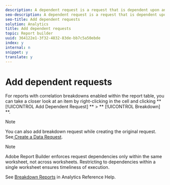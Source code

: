 ```yaml
---
description: A dependent request is a request that is dependent upon an existing request.
seo-description: A dependent request is a request that is dependent upon an existing request.
seo-title: Add dependent requests
solution: Analytics
title: Add dependent requests
topic: Report builder
uuid: 364122e1-3f32-4832-83de-bb7c5a50ebde
index: y
internal: n
snippet: y
translate: y
---
```


# Add dependent requests


<a id="section_D6725B6C432C400FB08CF4A0D527538E"></a>

For reports with correlation breakdowns enabled within the report table, you can take a closer look at an item by right-clicking in the cell and clicking ** [!UICONTROL  Add Dependent Request] ** > ** [!UICONTROL  Breakdown] **. 
>[!NOTE]
>
>You can also add breakdown request while creating the original request. See[ Create a Data Request](../../report_builder_bucket/data_requests/t_create_a_data_request.md#task_65B453C8F015429A8EA73A1B64025B6C). 



>[!NOTE]
>
>Adobe Report Builder enforces request dependencies only within the same worksheet, not across worksheets. Restricting to dependencies within a single worksheet ensures timeliness of execution.

See [ Breakdown Reports](http://marketing.adobe.com/resources/help/en_US/reference/index.html?f=breakdown) in Analytics Reference Help. 
